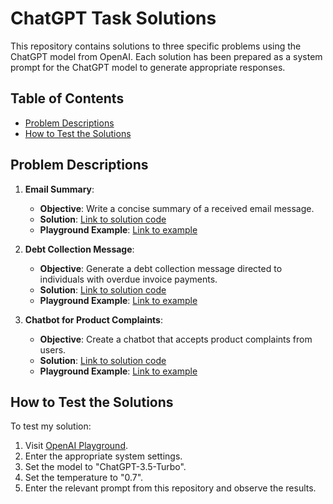 # ChatGPT Task Solutions

This repository contains solutions to three specific problems using the ChatGPT model from OpenAI. Each solution has been prepared as a system prompt for the ChatGPT model to generate appropriate responses.

## Table of Contents
- [Problem Descriptions](#problem-descriptions)
- [How to Test the Solutions](#how-to-test-the-solutions)

## Problem Descriptions

1. **Email Summary**:
   - **Objective**: Write a concise summary of a received email message.
   - **Solution**: [Link to solution code](https://github.com/kujawapatryk/ChatGPT--TaskSolutions/tree/main/EmailSummary)
   - **Playground Example**: [Link to example](https://platform.openai.com/playground/p/jv2XRuAybko47nwRxTxSjZ9i?model=gpt-3.5-turbo-16k)

2. **Debt Collection Message**:
   - **Objective**: Generate a debt collection message directed to individuals with overdue invoice payments.
   - **Solution**: [Link to solution code](https://github.com/kujawapatryk/ChatGPT--TaskSolutions/tree/main/DebtCollectionMessage)
   - **Playground Example**: [Link to example](https://platform.openai.com/playground/p/lfA5Kx5gZAvC6k7Cy9mFqX6v?model=gpt-3.5-turbo-16k)

3. **Chatbot for Product Complaints**:
   - **Objective**: Create a chatbot that accepts product complaints from users.
   - **Solution**: [Link to solution code](https://github.com/kujawapatryk/ChatGPT--TaskSolutions/tree/main/ProductComplaintBot)
   - **Playground Example**: [Link to example](#)

## How to Test the Solutions

To test my solution:
1. Visit [OpenAI Playground](https://platform.openai.com/playground).
2. Enter the appropriate system settings.
3. Set the model to "ChatGPT-3.5-Turbo".
4. Set the temperature to "0.7".
5. Enter the relevant prompt from this repository and observe the results.

